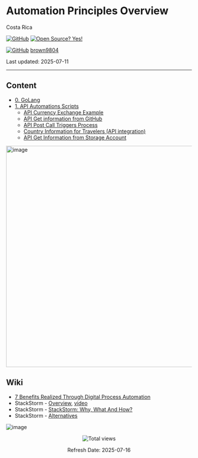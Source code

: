 # Automation Principles Overview

Costa Rica


[![GitHub](https://badgen.net/badge/icon/github?icon=github&label)](https://github.com) [![Open Source? Yes!](https://badgen.net/badge/Open%20Source%20%3F/Yes%21/blue?icon=github)](https://github.com/Naereen/badges/)

[![GitHub](https://img.shields.io/badge/--181717?logo=github&logoColor=ffffff)](https://github.com/) [brown9804](https://github.com/brown9804)


Last updated: 2025-07-11

----------------------

## Content 

- [0. GoLang](./0_golang)
- [1. API Automations Scripts](./1_api_automations)
  - [API Currency Exchange Example](./4_api_get_info_sa_eg/0-api_curr_exchange_eg)
  - [API Get information from GitHub](./4_api_get_info_sa_eg/1-api_get_info_github_eg)
  - [API Post Call Triggers Process](./4_api_get_info_sa_eg/2-api_post_trigger_eg)
  - [Country Information for Travelers (API integration)](./4_api_get_info_sa_eg/3_countryinfo_travelers)
  - [API Get Information from Storage Account](./4_api_get_info_sa_eg/4_api_get_info_sa_eg)

<img width="600" alt="image" src="https://github.com/brown9804/SDLC-Cloud_Lpath/assets/24630902/5a0b44ee-ebc1-4566-ac2b-a9f9fe8b26b8">

## Wiki 

- [7 Benefits Realized Through Digital Process Automation](https://www.cetdigit.com/blog/7-benefits-realized-through-digital-process-automation)
- StackStorm - [Overview](https://docs.stackstorm.com/overview.html), [video](https://www.youtube.com/watch?v=MtPw1WC9pxA)
- StackStorm - [StackStorm: Why, What And How?](https://www.youtube.com/watch?v=WuV6d-mDRgk)
- StackStorm  - [Alternatives](https://alternativeto.net/software/stackstorm/)

![image](https://github.com/brown9804/DevOps-Agile-Cloud_Lpath/assets/24630902/541e1176-8075-4e5a-948e-45d2f15ddc61)

<!-- START BADGE -->
<div align="center">
  <img src="https://img.shields.io/badge/Total%20views-1192-limegreen" alt="Total views">
  <p>Refresh Date: 2025-07-16</p>
</div>
<!-- END BADGE -->
